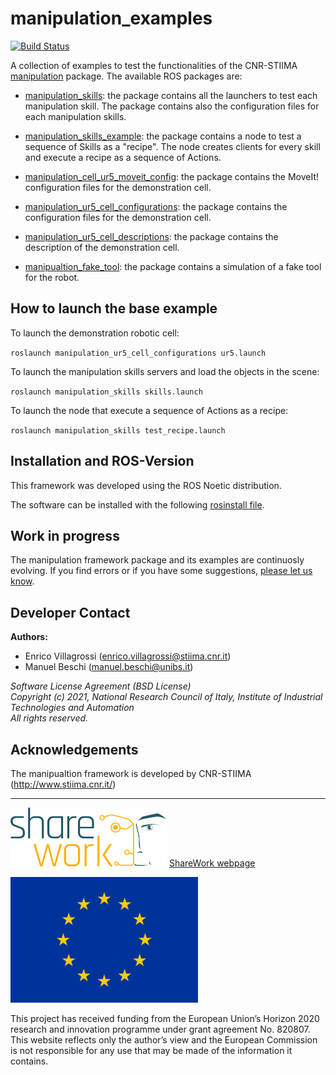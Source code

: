 # manipulation_examples #

[![Build Status](https://travis-ci.com/JRL-CARI-CNR-UNIBS/manipulation_examples.svg?branch=master)](https://travis-ci.com/JRL-CARI-CNR-UNIBS/manipulation_examples)


A collection of examples to test the functionalities of the CNR-STIIMA [manipulation](https://github.com/JRL-CARI-CNR-UNIBS/manipulation) package.
The available ROS packages are:

- [manipulation_skills](https://github.com/JRL-CARI-CNR-UNIBS/manipulation_examples/tree/enrico-devel/manipulation_skills): the package contains all the launchers to test each manipulation skill. The package contains also the configuration files for each manipulation skills.

- [manipulation_skills_example](https://github.com/JRL-CARI-CNR-UNIBS/manipulation_examples/tree/enrico-devel/multi_skills_example): the package contains a node to test a sequence of Skills as a "recipe". The node creates clients for every skill and execute a recipe as a sequence of Actions.

- [manipulation_cell_ur5_moveit_config](https://github.com/JRL-CARI-CNR-UNIBS/manipulation_examples/tree/enrico-devel/manipulation_cell_ur5_moveit_config): the package contains the MoveIt! configuration files for the demonstration cell.

- [manipulation_ur5_cell_configurations](https://github.com/JRL-CARI-CNR-UNIBS/manipulation_examples/tree/enrico-devel/manipulation_ur5_cell_configurations): the package contains the configuration files for the demonstration cell.

- [manipulation_ur5_cell_descriptions](https://github.com/JRL-CARI-CNR-UNIBS/manipulation_examples/tree/enrico-devel/manipulation_ur5_cell_descriptions): the package contains the description of the demonstration cell.

- [manipualtion_fake_tool](https://github.com/JRL-CARI-CNR-UNIBS/manipulation_examples/tree/enrico-devel/manipulation_fake_tool): the package contains a simulation of a fake tool for the robot.


## How to launch the base example

To launch the demonstration robotic cell:

`roslaunch manipulation_ur5_cell_configurations ur5.launch`

To launch the manipulation skills servers and load the objects in the scene:

`roslaunch manipulation_skills skills.launch`

To launch the node that execute a sequence of Actions as a recipe:

`roslaunch manipulation_skills test_recipe.launch`


## Installation and ROS-Version
This framework was developed using the ROS Noetic distribution.

The software can be installed with the following [rosinstall file](manipulation_examples.rosinstall).


## Work in progress
The manipulation framework package and its examples are continuosly evolving. If you find errors or if you have some suggestions, [please let us know](https://github.com/JRL-CARI-CNR-UNIBS/manipulation_examples/issues).

## Developer Contact
**Authors:**   
- Enrico Villagrossi (enrico.villagrossi@stiima.cnr.it)  
- Manuel Beschi (manuel.beschi@unibs.it)  


_Software License Agreement (BSD License)_    
_Copyright (c) 2021, National Research Council of Italy, Institute of Industrial Technologies and Automation_    
_All rights reserved._


## Acknowledgements
The manipualtion framework is developed by CNR-STIIMA (http://www.stiima.cnr.it/)

***

![EC-H2020](documentation/Sharework.png) [ShareWork webpage](https://sharework-project.eu/)

![EC-H2020](documentation/flag_yellow.jpg)

This project has received funding from the European Union’s Horizon 2020 research and innovation programme under grant agreement No. 820807.
This website reflects only the author’s view and the European Commission is not responsible for any use that may be made of the information it contains.
